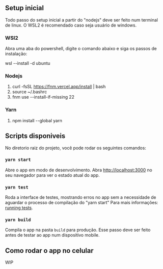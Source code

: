 ## Setup inicial

Todo passo do setup inicial a partir do "nodejs" deve ser feito num terminal de linux. O WSL2 é recomendado caso seja usuário de windows.
 
### WSl2
Abra uma aba do powershell, digite o comando abaixo e siga os passos de instalação:

wsl --install -d ubuntu

### Nodejs

1. curl -fsSL https://fnm.vercel.app/install | bash
2. source ~/.bashrc
3. fnm use --install-if-missing 22

### Yarn

1. npm install --global yarn

## Scripts disponiveis

No diretorio raiz do projeto, você pode rodar os seguintes comandos:

### `yarn start`

Abre o app em modo de desenvolvimento.
Abra [http://localhost:3000](http://localhost:3000) no seu navegador para ver o estado atual do app.

### `yarn test`

Roda a interface de testes, mostrando erros no app sem a necessidade de aguardar o processo de compilação do "yarn start"
Para mais informações: [running tests](https://facebook.github.io/create-react-app/docs/running-tests).

### `yarn build`

Compila o app na pasta `build` para produção. Esse passo deve ser feito antes de testar ao app num dispositivo mobile.

## Como rodar o app no celular
WIP

